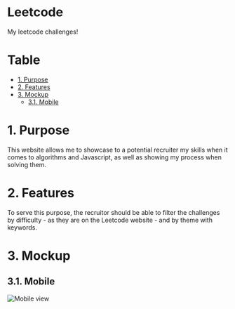 # Leetcode <!-- omit in toc -->

My leetcode challenges!

# Table <!-- omit in toc -->

- [1. Purpose](#1-purpose)
- [2. Features](#2-features)
- [3. Mockup](#3-mockup)
  - [3.1. Mobile](#31-mobile)

# 1. Purpose

This website allows me to showcase to a potential recruiter my skills when it comes to algorithms and Javascript, as well as showing my process when solving them.

# 2. Features

To serve this purpose, the recruitor should be able to filter the challenges by difficulty - as they are on the Leetcode website - and by theme with keywords.

# 3. Mockup

## 3.1. Mobile

![Mobile view](https://i.ibb.co/zs3h613/mobile-view.png)
